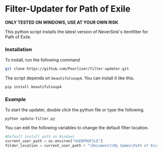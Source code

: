 # Filter-Updater for Path of Exile
__ONLY TESTED ON WINDOWS, USE AT YOUR OWN RISK__

This python script installs the latest version of NeverSink's itemfilter for Path of Exile.

### Installation 

To install, run the following command
```bash
git clone https://github.com/Pourliver/filter-updater.git
```

The script depends on `beautifulsoup4`. You can install it like this.
```bash
pip install beautifulsoup4
```

### Example
To start the updater, double click the python file or type the following.

`python update-filter.py`


You can edit the following variables to change the default filter location.
```python
#Default install path on Windows
current_user_path = os.environ["USERPROFILE"]
folder_location = current_user_path + "\Documents\My Games\Path of Exile"
```